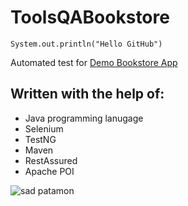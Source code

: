 # ToolsQABookstore

`System.out.println("Hello GitHub")`

Automated test for [Demo Bookstore App](https://demoqa.com/books)

## Written with the help of:
- Java programming lanugage
- Selenium
- TestNG
- Maven
- RestAssured
- Apache POI

![sad patamon](https://66.media.tumblr.com/fe541dabe7ad3cc0f7ec3a21063052e0/d1dd9caba730a30f-cb/s500x750/7fdb62c6e33109114877178b70f2e6d9d1336534.png)
